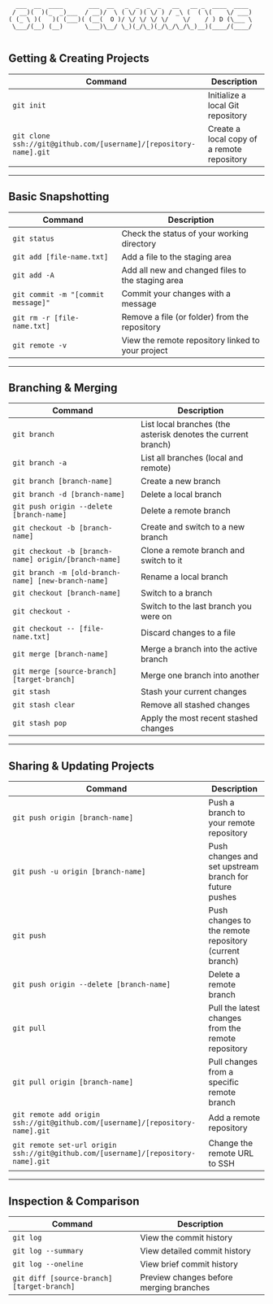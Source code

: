 ```
  ___  __  ____       ___  __   _  _  _  _   __   __ _  ____  ____ 
 / __)(  )(_  _)___  / __)/  \ ( \/ )( \/ ) / _\ (  ( \(    \/ ___)
( (_ \ )(   )( (___)( (__(  O )/ \/ \/ \/ \/    \/    / ) D (\___ \
 \___/(__) (__)      \___)\__/ \_)(_/\_)(_/\_/\_/\_)__)(____/(____/
                                                        
```
## Getting & Creating Projects

| Command | Description |
| ------- | ----------- |
| `git init` | Initialize a local Git repository |
| `git clone ssh://git@github.com/[username]/[repository-name].git` | Create a local copy of a remote repository |

---

## Basic Snapshotting

| Command | Description |
| ------- | ----------- |
| `git status` | Check the status of your working directory |
| `git add [file-name.txt]` | Add a file to the staging area |
| `git add -A` | Add all new and changed files to the staging area |
| `git commit -m "[commit message]"` | Commit your changes with a message |
| `git rm -r [file-name.txt]` | Remove a file (or folder) from the repository |
| `git remote -v` | View the remote repository linked to your project |

---

## Branching & Merging

| Command | Description |
| ------- | ----------- |
| `git branch` | List local branches (the asterisk denotes the current branch) |
| `git branch -a` | List all branches (local and remote) |
| `git branch [branch-name]` | Create a new branch |
| `git branch -d [branch-name]` | Delete a local branch |
| `git push origin --delete [branch-name]` | Delete a remote branch |
| `git checkout -b [branch-name]` | Create and switch to a new branch |
| `git checkout -b [branch-name] origin/[branch-name]` | Clone a remote branch and switch to it |
| `git branch -m [old-branch-name] [new-branch-name]` | Rename a local branch |
| `git checkout [branch-name]` | Switch to a branch |
| `git checkout -` | Switch to the last branch you were on |
| `git checkout -- [file-name.txt]` | Discard changes to a file |
| `git merge [branch-name]` | Merge a branch into the active branch |
| `git merge [source-branch] [target-branch]` | Merge one branch into another |
| `git stash` | Stash your current changes |
| `git stash clear` | Remove all stashed changes |
| `git stash pop` | Apply the most recent stashed changes |

---

## Sharing & Updating Projects

| Command | Description |
| ------- | ----------- |
| `git push origin [branch-name]` | Push a branch to your remote repository |
| `git push -u origin [branch-name]` | Push changes and set upstream branch for future pushes |
| `git push` | Push changes to the remote repository (current branch) |
| `git push origin --delete [branch-name]` | Delete a remote branch |
| `git pull` | Pull the latest changes from the remote repository |
| `git pull origin [branch-name]` | Pull changes from a specific remote branch |
| `git remote add origin ssh://git@github.com/[username]/[repository-name].git` | Add a remote repository |
| `git remote set-url origin ssh://git@github.com/[username]/[repository-name].git` | Change the remote URL to SSH |

---

## Inspection & Comparison

| Command | Description |
| ------- | ----------- |
| `git log` | View the commit history |
| `git log --summary` | View detailed commit history |
| `git log --oneline` | View brief commit history |
| `git diff [source-branch] [target-branch]` | Preview changes before merging branches |
